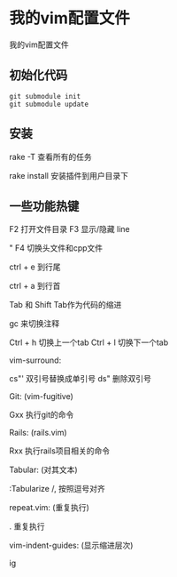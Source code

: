 # 我的vim配置文件

我的vim配置文件

## 初始化代码

``` shell
git submodule init
git submodule update
```

## 安装

rake -T 查看所有的任务

rake install 安装插件到用户目录下


## 一些功能热键

F2 打开文件目录
F3 显示/隐藏 line

" F4 切换头文件和cpp文件

ctrl + e 到行尾

ctrl + a 到行首

Tab 和 Shift Tab作为代码的缩进

gc 来切换注释

Ctrl + h 切换上一个tab
Ctrl + l 切换下一个tab

vim-surround:

cs"' 双引号替换成单引号
ds"  删除双引号

Git: (vim-fugitive)

Gxx 执行git的命令

Rails: (rails.vim)

Rxx 执行rails项目相关的命令

Tabular: (对其文本)

:Tabularize /, 按照逗号对齐

repeat.vim: (重复执行)

. 重复执行

vim-indent-guides: (显示缩进层次)

<Leader>ig








